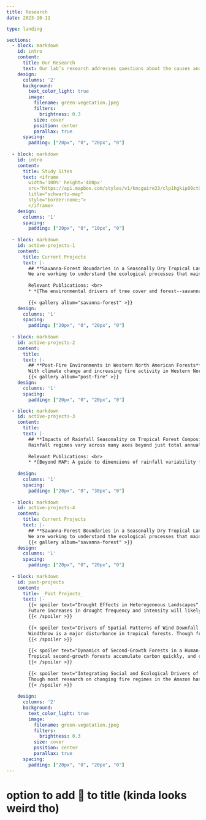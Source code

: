 ```yaml
---
title: Research
date: 2023-10-11

type: landing

sections:
  - block: markdown
    id: intro
    content:
      title: Our Research
      text: Our lab’s research addresses questions about the causes and consequences of disturbance and extreme events in forest landscapes, mostly in tropical regions. Climate and land-use change are already altering the frequency and intensity of disturbance and climate extremes. Can we predict which forests will be most vulnerable to these events? What are the processes that underlie spatial heterogeneity in forest responses to disturbance and climate extremes? How do these events shape forest landscapes? To address these themes, we use a variety of tools including remote sensing and GIS, forest censuses, plant functional trait measurements, and socio-economic surveys.
    design:
      columns: '2'
      background:
        text_color_light: true
        image:
          filename: green-vegetation.jpeg
          filters: 
            brightness: 0.3
          size: cover
          position: center
          parallax: true
      spacing:
        padding: ["20px", "0", "20px", "0"]
        
  - block: markdown
    id: intro
    content:
      title: Study Sites
      text: <iframe 
        width='100%' height='400px'
        src="https://api.mapbox.com/styles/v1/kmcguire33/clp1hgkip00ct01r6h2ppg7ni.html?title=false&access_token=pk.eyJ1Ijoia21jZ3VpcmUzMyIsImEiOiJjbG5ucnp1em0wNzJrMnNwZ2ZyYTg2dTY4In0.TuyTQQVMp_TFZkj57EbkGg&zoomwheel=false#1.70/26/-12" title="schwartz-map-11.16.23"
        title="schwartz-map" 
        style="border:none;">
        </iframe>
    design:
      columns: '1'
      spacing:
        padding: ["20px", "0", "10px", "0"]
        
  - block: markdown
    id: active-projects-1
    content:
      title: Current Projects
      text: |-
        ## **Savanna-Forest Boundaries in a Seasonally Dry Tropical Landscape**
        We are working to understand the ecological processes that maintain boundaries between forests and mesic savannas in seasonally dry tropical landscapes. Our work focuses on Southeast Asia, where deciduous dipterocarp savannas and dry evergreen forests form patchy landscape mosaics with abrupt transitions between vegetation types. We are using remote sensing, field data, and modeling to quantify the influence of climate variability and land use on fire regimes in this landscape and to identify key feedbacks between fire, soil conditions, and vegetation structure and function at boundaries between vegetation types.
        
        Relevant Publications: <br>
        * *[The environmental drivers of tree cover and forest--savanna mosaics in Southeast Asia]({{<relref "/publication/pletcher-2022-environmental" >}}) *
        
        {{< gallery album="savanna-forest" >}}
    design:
      columns: '1'
      spacing:
        padding: ["20px", "0", "20px", "0"]
  
  - block: markdown
    id: active-projects-2
    content:
      title:
      text: |-
        ## **Post-Fire Environments in Western North American Forests**
        With climate change and increasing fire activity in Western North America, trajectories of forest recovery in burned forests are uncertain. We are using satellite and remotely piloted aircraft (RPA) remote sensing to map environmental conditions in burned forests and identify how these factors influence forest recovery.
        {{< gallery album="post-fire" >}}
    design:
      columns: '1'
      spacing:
        padding: ["20px", "0", "20px", "0"]  

  - block: markdown
    id: active-projects-3
    content:
      title:
      text: |-
        ## **Impacts of Rainfall Seasonality on Tropical Forest Composition, Function, and Drought Response**
        Rainfall regimes vary across many axes beyond just total annual rainfall, including number of dry seasons, onset and duration of the dry season, and contrast between wet and dry seasons, among others. We are working to link herbarium collections and satellite remote sensing data to investigate how rainfall seasonality influences variation in plant water-use strategies and how these differences scale up to influence productivity and other ecosystem processes in seasonally dry tropical forests (SDTF). We are also interested in how average seasonality is associated with how vulnerable or resilient forests are to drought.
        
        Relevant Publications: <br>
        * *[Beyond MAP: A guide to dimensions of rainfall variability for tropical ecology]({{< relref "/publication/schwartz-2020-beyond" >}})*
    
    design:
      columns: '1'
      spacing:
        padding: ["20px", "0", "30px", "0"]
        
  - block: markdown
    id: active-projects-4
    content:
      title: Current Projects
      text: |-
        ## **Savanna-Forest Boundaries in a Seasonally Dry Tropical Landscape**
        We are working to understand the ecological processes that maintain boundaries between forests and mesic savannas in seasonally dry tropical landscapes. Our work focuses on Southeast Asia, where deciduous dipterocarp savannas and dry evergreen forests form patchy landscape mosaics with abrupt transitions between vegetation types. We are using remote sensing, field data, and modeling to quantify the influence of climate variability and land use on fire regimes in this landscape and to identify key feedbacks between fire, soil conditions, and vegetation structure and function at boundaries between vegetation types.
        {{< gallery album="savanna-forest" >}}
    design:
      columns: '1'
      spacing:
        padding: ["20px", "0", "20px", "0"]    
      
  - block: markdown
    id: past-projects
    content:
      title: _Past Projects_
      text: |-
        {{< spoiler text="Drought Effects in Heterogeneous Landscapes" >}}
        Future increases in drought frequency and intensity will likely have major impacts on tropical forests, but predicting drought impacts remains difficult in part because the drivers of spatial variability in drought effects are not well understood. The severity of water stress a tree experiences during drought depends on where it is located in a landscape due to spatial heterogeneity in topography, soil factors, or the competitive environment. Furthermore, vulnerability to drought differs across species and size classes, which may in turn be associated with various landscape factors. I am using remote sensing, tree demography, and functional trait data to try to better understand the drivers of spatial heterogeneity in drought response in Puerto Rican forests at scales ranging from individual trees to forest stands. 
        {{< /spoiler >}}
        
        {{< spoiler text="Drivers of Spatial Patterns of Wind Downfall Damage" >}}
        Windthrow is a major disturbance in tropical forests. Though fragmentation is thought to increase risk of windthrow, evidence for this phenomenon is inconclusive. A recent mesoscale convective system in Ucayali, Peru, which caused widespread windthrow across a highly fragmented forest landscape provides an opportunity to examine the impacts of fragmentation on vulnerability to wind damage at a landscape scale. I use satellite imagery to map wind damage and land cover, and examine the relationship between fragmentation, forest age, and severity of wind damage. 
        {{< /spoiler >}}
        
        {{< spoiler text="Dynamics of Second-Growth Forests in a Human-Dominated Landscapes" >}}
        Tropical second-growth forests accumulate carbon quickly, and could be important for carbon sequestration and conservation in tropical landscapes. Reforestation and restoration have become important parts of many national conservation and climate mitigation strategies. Understanding where and why second-growth forests emerge and persist in dynamic landscapes is key to quantifying their potential carbon storage and contributions to conservation. In Schwartz et al. 2017, I used a 28 year land-cover time series to identify spatial and temporal factors associated with forest regrowth and permanence in the and to simulate future trajectories of forest regrowth and carbon sequestration in the Peruvian Amazon. Schwartz et al. 2020 uses remotely sensed data to identify biophysical and socio-economic factors associated with reversals of reforestation across all Latin America.
        {{< /spoiler >}}
        
        {{< spoiler text="Integrating Social and Ecological Drivers of Fire Regimes in the Western Amazon" >}}
        Though most research on changing fire regimes in the Amazon has been conducted in the drier and more seasonal Eastern Amazon, fire activity has been on the rise in the Western Amazon as well. With an interdisciplinary group of collaborators at Columbia University and CIFOR, I have been involved in research to identify the climatic, biophysical, and social drivers of fire activity in the Ucayali region, Peru. We have found that climate conditions place the largest constraints on fire activity, with fire far more common in drought years but that social factors, such as land use/land cover and landowner absenteeism influence local spatial patterns of fire activity. Contrary to conventional wisdom, we found that fires are actually far more common in areas with high rates of landowner absenteeism, where fewer individuals are present to help control escaped fires and where fallow vegetation provides abundant, dry fuels. 
        {{< /spoiler >}}
        
    design:
      columns: '2'
      background:
        text_color_light: true
        image:
          filename: green-vegetation.jpeg
          filters: 
            brightness: 0.3
          size: cover
          position: center
          parallax: true
      spacing:
        padding: ["20px", "0", "20px", "0"]
---
```


# option to add 🌱 to title (kinda looks weird tho)
